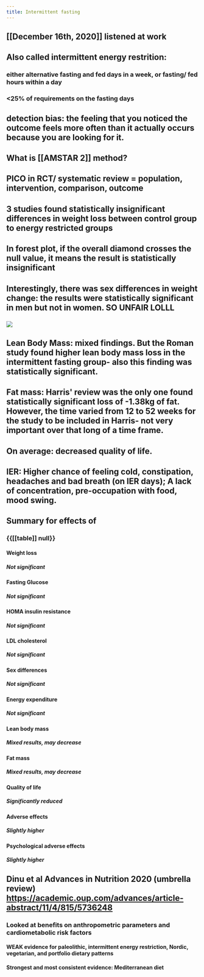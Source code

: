 ```yaml
---
title: Intermittent fasting
---
```


## [[December 16th, 2020]] listened at work

## Also called intermittent energy restrition:
### either alternative fasting and fed days in a week, or fasting/ fed hours within a day

### <25% of requirements on the fasting days

## detection bias: the feeling that you noticed the outcome feels more often than it actually occurs because you are looking for it.

## 

## What is [[AMSTAR 2]] method? 

## 

## PICO in RCT/ systematic review = population, intervention, comparison, outcome

## 

## 3 studies found statistically insignificant differences in **weight loss** between control group to energy restricted groups

## 

## In forest plot, if the overall diamond crosses the null value, it means the result is statistically insignificant

## 

## Interestingly, there was sex differences in weight change: the results were statistically significant in men but not in women. SO UNFAIR LOLLL
### ![](https://firebasestorage.googleapis.com/v0/b/firescript-577a2.appspot.com/o/imgs%2Fapp%2Fjoyzhuang%2FzwEkR289Re.png?alt=media&token=2b488b83-1d74-4573-9872-b5805a9a0711)

## 

## Lean Body Mass: mixed findings. But the Roman study found higher lean body mass loss in the intermittent fasting group- also this finding was statistically significant.

## 

## Fat mass: Harris' review was the only one found statistically significant loss of  -1.38kg of fat. However, the time varied from 12 to 52 weeks for the study to be included in Harris- not very important over that long of a time frame.

## 

## On average: decreased quality of life.

## 

## IER: Higher chance of feeling cold, constipation, headaches and bad breath (on IER days); A lack of concentration, pre-occupation with food, mood swing.

## 

## Summary for effects of 
### {{[[table]] null}}
#### Weight loss
##### Not significant

#### Fasting Glucose
##### Not significant

#### HOMA insulin resistance
##### Not significant

#### LDL cholesterol
##### Not significant

#### Sex differences 
##### Not significant

#### Energy expenditure
##### Not significant

#### Lean body mass
##### Mixed results, may decrease

#### Fat mass
##### Mixed results, may decrease

#### Quality of life
##### Significantly reduced

#### Adverse effects
##### Slightly higher

#### Psychological adverse effects
##### Slightly higher

## Dinu et al __Advances in Nutrition__ 2020 (umbrella review) https://academic.oup.com/advances/article-abstract/11/4/815/5736248
### Looked at benefits on **anthropometric parameters** and **cardiometabolic risk factors**
#### WEAK evidence for paleolithic, intermittent energy restriction, Nordic, vegetarian, and portfolio dietary patterns

#### Strongest and most consistent evidence: Mediterranean diet
